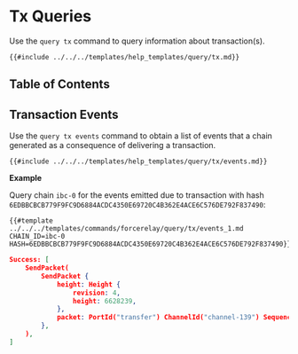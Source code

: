 # Tx Queries

Use the `query tx` command to query information about transaction(s).


```shell
{{#include ../../../templates/help_templates/query/tx.md}}
```

## Table of Contents

<!-- toc -->


## Transaction Events

Use the `query tx events` command to obtain a list of events that a chain generated as a consequence of
delivering a transaction.

```shell
{{#include ../../../templates/help_templates/query/tx/events.md}}
```

__Example__

Query chain `ibc-0` for the events emitted due to transaction with hash
`6EDBBCBCB779F9FC9D6884ACDC4350E69720C4B362E4ACE6C576DE792F837490`:

```shell
{{#template ../../../templates/commands/forcerelay/query/tx/events_1.md CHAIN_ID=ibc-0 HASH=6EDBBCBCB779F9FC9D6884ACDC4350E69720C4B362E4ACE6C576DE792F837490}}
```

```json
Success: [
    SendPacket(
        SendPacket {
            height: Height {
                revision: 4,
                height: 6628239,
            },
            packet: PortId("transfer") ChannelId("channel-139") Sequence(2),
        },
    ),
]
```
